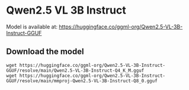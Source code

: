 # Qwen2.5 VL 3B Instruct

Model is available at:
https://huggingface.co/ggml-org/Qwen2.5-VL-3B-Instruct-GGUF

## Download the model

```shell
wget https://huggingface.co/ggml-org/Qwen2.5-VL-3B-Instruct-GGUF/resolve/main/Qwen2.5-VL-3B-Instruct-Q4_K_M.gguf
wget https://huggingface.co/ggml-org/Qwen2.5-VL-3B-Instruct-GGUF/resolve/main/mmproj-Qwen2.5-VL-3B-Instruct-Q8_0.gguf
```
